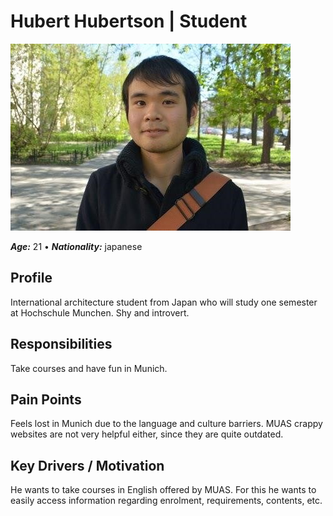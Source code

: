 # Hubert Hubertson | Student

![Portrait of Satoshi Nakamoto](satoshi_picture.jpg)

**_Age:_** 21 • **_Nationality:_** japanese

## Profile
International architecture  student from Japan who will study one semester at Hochschule Munchen. Shy and introvert.  

## Responsibilities
Take courses and have fun in Munich.

## Pain Points
Feels lost in Munich due to the language and culture barriers. MUAS crappy websites are not very helpful either, since they are quite outdated. 

## Key Drivers / Motivation
He wants to take courses in English offered by MUAS. For this he wants to easily access information regarding enrolment, requirements, contents, etc. 